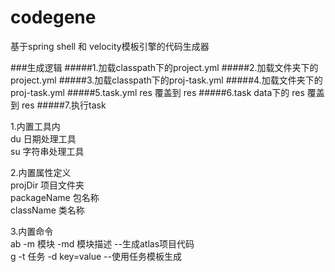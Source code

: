 # codegene
基于spring shell 和 velocity模板引擎的代码生成器

###生成逻辑
#####1.加载classpath下的project.yml
#####2.加载文件夹下的project.yml
#####3.加载classpath下的proj-task.yml
#####4.加载文件夹下的proj-task.yml
#####5.task.yml res 覆盖到 res
#####6.task data下的 res 覆盖到 res
#####7.执行task

1.内置工具内<br/>
du 日期处理工具<br/>
su 字符串处理工具<br/>

2.内置属性定义<br/>
projDir     项目文件夹<br/>
packageName 包名称<br/>
className   类名称<br/>

3.内置命令<br/>
    ab -m 模块 -md 模块描述 --生成atlas项目代码<br/>
    g -t 任务 -d key=value --使用任务模板生成<br/>
